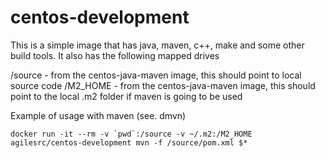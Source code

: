 # centos-development

This is a simple image that has java, maven, c++, make and some other build tools. 
It also has the following mapped drives

/source  - from the centos-java-maven image, this should point to local source code
/M2_HOME - from the centos-java-maven image, this should point to the local .m2 folder if maven is going to be used

Example of usage with maven (see. dmvn)

```
docker run -it --rm -v `pwd`:/source -v ~/.m2:/M2_HOME agilesrc/centos-development mvn -f /source/pom.xml $*
```